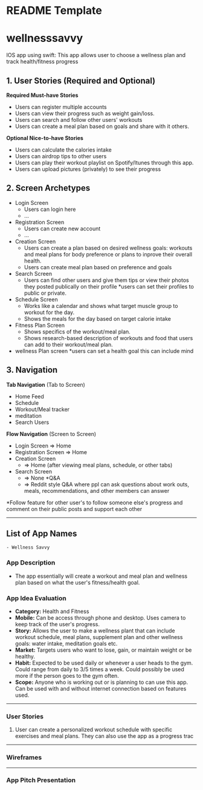# README Template

# wellnesssavvy
IOS app using swift: This app allows user to choose a wellness plan and track health/fitness progress 


## 1. User Stories (Required and Optional)

**Required Must-have Stories**
 * Users can register multiple accounts
 * Users can view their progress such as weight gain/loss.
 * Users can search and follow other users' workouts
 * Users can create a meal plan based on goals and share with it others.
 
**Optional Nice-to-have Stories**
 * Users can calculate the calories intake
 * Users can airdrop tips to other users
 * Users can play their workout playlist on Spotify/Itunes through this app.
 * Users can upload pictures (privately) to see their progress


## 2. Screen Archetypes

 * Login Screen
   * Users can login here
   * ...
 * Registration Screen
   * Users can create new account
   * ...
 * Creation Screen
   * Users can create a plan based on desired wellness goals: workouts and meal plans for body preference or plans to inprove their overall health. 
   * Users can create meal plan based on preference and goals
 * Search Screen
   * Users can find other users and give them tips or view their photos they posted publically on their profile
   *users can set their profiles to public or private. 
 * Schedule Screen
     *  Works like a calendar and shows what target muscle group to workout for the day. 
     * Shows the meals for the day based on target calorie intake
 * Fitness Plan Screen 
     * Shows specifics of the workout/meal plan.
     * Shows research-based description of workouts and food that users can add to their workout/meal plan.
 * wellness Plan screen
     *users can set a health goal this can include mind 
 
## 3. Navigation

**Tab Navigation** (Tab to Screen)
 * Home Feed
 * Schedule 
 * Workout/Meal tracker
 * meditation 
 * Search Users
 
**Flow Navigation** (Screen to Screen)

 * Login Screen
    => Home
 * Registration Screen
    => Home
 * Creation Screen
     * => Home (after viewing meal plans, schedule, or other tabs)
 * Search Screen
     *  => None
 *Q&A
    * => Reddit style Q&A where ppl can ask questions  about work outs, meals, recommendations, and other members can answer
 
 *Follow feature for other user's to follow someone else's progress and comment on their public posts and support each other
  
---

## List of App Names
    - Wellness Savvy
### App Description
- The app essentially will create a workout and meal plan and wellness plan based on what the user's fitness/health goal. 

### App Idea Evaluation
- **Category:** Health and Fitness
- **Mobile:** Can be access through phone and desktop. Uses camera to keep track of the user's progress.
- **Story:** Allows the user to make a wellness plant that can include workout schedule, meal plans, supplement plan and other wellness goals: water intake, meditation goals etc.
- **Market:** Targets users who want to lose, gain, or maintain weight or be healthy. 
- **Habit:** Expected to be used daily or whenever a user heads to the gym. Could range from daily to 3/5 times a week. Could possibly be used more if the person goes to the gym often.
- **Scope:** Anyone who is working out or is planning to can use this app. Can be used with and without internet connection based on features used.

---

### User Stories
1. User can create a personalized workout schedule with specific exercises and meal plans. They can also use the app as a progress trac

---

### Wireframes

---

### App Pitch Presentation
